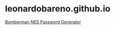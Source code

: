 # leonardobareno.github.io

[Bomberman NES Password Generator](https://leonardobareno.github.io/Bomberman_NES_pwd_gen/)
